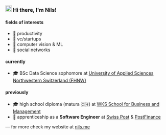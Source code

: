 ### <img src="https://media.giphy.com/media/hvRJCLFzcasrR4ia7z/giphy.gif" width="20">  Hi there, I'm Nils!

#### fields of interests

- 🌱 productivity
- 🌉 vc/startups
- 🤖 computer vision & ML
- 👥 social networks

#### currently

- 🎓 BSc Data Science sophomore at [University of Applied Sciences Northwestern Switzerland (FHNW)](https://www.fhnw.ch/en)

#### previously

- 🎓 high school diploma (matura 🇨🇭) at [WKS School for Business and Management](https://www.wksbern.ch/)
- 🏢 apprenticeship as a **Software Engineer** at [Swiss Post](https://www.post.ch/en) & [PostFinance](https://www.postfinance.ch/en)

— for more check my website at [nils.me](https://nils.me)
